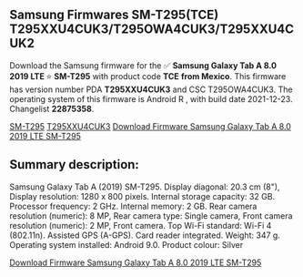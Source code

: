 <h2>Samsung Firmwares SM-T295(TCE) T295XXU4CUK3/T295OWA4CUK3/T295XXU4CUK2</h2>
Download the Samsung firmware for the ✅ <strong>Samsung Galaxy Tab A 8.0 2019 LTE </strong> ⭐ <strong>SM-T295</strong> with product code <strong>TCE</strong> <strong> from Mexico</strong>. This firmware has version number PDA <strong>T295XXU4CUK3</strong> and CSC T295OWA4CUK3. The operating system of this firmware is Android R , with build date 2021-12-23. Changelist <strong>22875358</strong>.

[SM-T295](https://samfirm.shop/samsung/model/SM-T295)
[T295XXU4CUK3](https://samfirm.shop/samsung/pda/T295XXU4CUK3)
[Download Firmware Samsung Galaxy Tab A 8.0 2019 LTE SM-T295](https://samfirm.shop/samsung/firmware/484754)
<h2>Summary description:</h2>
<p>Samsung Galaxy Tab A (2019) SM-T295. Display diagonal: 20.3 cm (8"), Display resolution: 1280 x 800 pixels. Internal storage capacity: 32 GB. Processor frequency: 2 GHz. Internal memory: 2 GB. Rear camera resolution (numeric): 8 MP, Rear camera type: Single camera, Front camera resolution (numeric): 2 MP, Front camera. Top Wi-Fi standard: Wi-Fi 4 (802.11n). Assisted GPS (A-GPS). Card reader integrated. Weight: 347 g. Operating system installed: Android 9.0. Product colour: Silver</p>


[Download Firmware Samsung Galaxy Tab A 8.0 2019 LTE SM-T295](https://samfirm.shop/samsung/firmware/484754)
